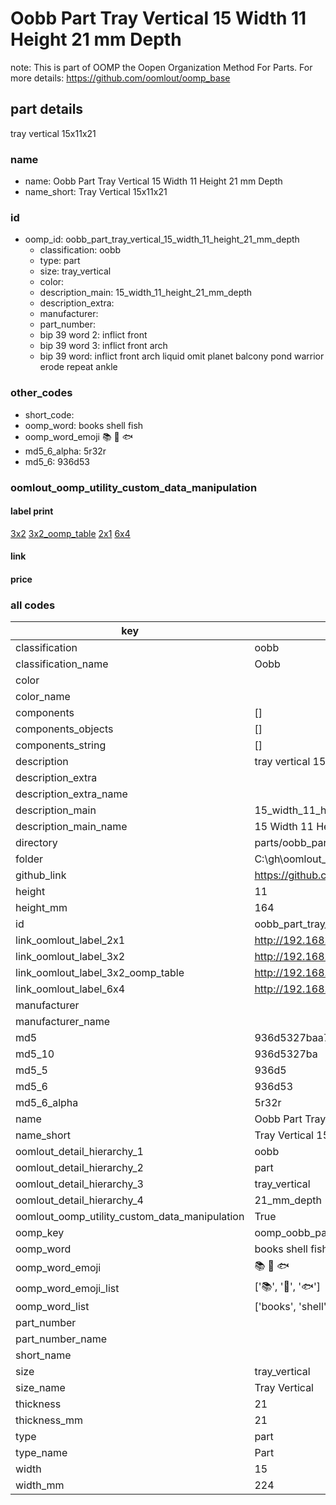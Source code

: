 # Oobb Part Tray Vertical 15 Width 11 Height 21 mm Depth  

note: This is part of OOMP the Oopen Organization Method For Parts. For more details: https://github.com/oomlout/oomp_base

##  part details
  



tray vertical 15x11x21



### name
* name: Oobb Part Tray Vertical 15 Width 11 Height 21 mm Depth
* name_short: Tray Vertical 15x11x21 
### id
* oomp_id: oobb_part_tray_vertical_15_width_11_height_21_mm_depth
  * classification: oobb
  * type: part
  * size: tray_vertical
  * color: 
  * description_main: 15_width_11_height_21_mm_depth
  * description_extra: 
  * manufacturer: 
  * part_number: 
  * bip 39 word 2: inflict front
  * bip 39 word 3: inflict front arch
  * bip 39 word: inflict front arch liquid omit planet balcony pond warrior erode repeat ankle

### other_codes
* short_code: 
* oomp_word: books shell fish
* oomp_word_emoji :books: :shell: :fish:
* md5_6_alpha: 5r32r
* md5_6: 936d53






### oomlout_oomp_utility_custom_data_manipulation
#### label print
[3x2](http://192.168.1.245:1112/?label=oomp%205r32r)
[3x2_oomp_table](http://192.168.1.108:1112/?label=oomp%205r32r)
[2x1](http://192.168.1.242:1112/?label=oomp%205r32r)
[6x4](http://192.168.1.55:1112/?label=oomp%205r32r)    

#### link

                              

#### price







### all codes 
| key | value |  
| --- | --- |  
| classification | oobb |  
| classification_name | Oobb |  
| color |  |  
| color_name |  |  
| components | [] |  
| components_objects | [] |  
| components_string | [] |  
| description | tray vertical 15x11x21 |  
| description_extra |  |  
| description_extra_name |  |  
| description_main | 15_width_11_height_21_mm_depth |  
| description_main_name | 15 Width 11 Height 21 mm Depth |  
| directory | parts/oobb_part_tray_vertical_15_width_11_height_21_mm_depth |  
| folder | C:\gh\oomlout_oobb_version_4_generated_parts\parts\oobb_part_tray_vertical_15_width_11_height_21_mm_depth |  
| github_link | https://github.com/oomlout/oomlout_oomp_part_src/tree/main/parts/oobb_part_tray_vertical_15_width_11_height_21_mm_depth |  
| height | 11 |  
| height_mm | 164 |  
| id | oobb_part_tray_vertical_15_width_11_height_21_mm_depth |  
| link_oomlout_label_2x1 | http://192.168.1.242:1112/?label=oomp%205r32r |  
| link_oomlout_label_3x2 | http://192.168.1.245:1112/?label=oomp%205r32r |  
| link_oomlout_label_3x2_oomp_table | http://192.168.1.108:1112/?label=oomp%205r32r |  
| link_oomlout_label_6x4 | http://192.168.1.55:1112/?label=oomp%205r32r |  
| manufacturer |  |  
| manufacturer_name |  |  
| md5 | 936d5327baa7c23a97cd38241617539b |  
| md5_10 | 936d5327ba |  
| md5_5 | 936d5 |  
| md5_6 | 936d53 |  
| md5_6_alpha | 5r32r |  
| name | Oobb Part Tray Vertical 15 Width 11 Height 21 mm Depth |  
| name_short | Tray Vertical 15x11x21  |  
| oomlout_detail_hierarchy_1 | oobb |  
| oomlout_detail_hierarchy_2 | part |  
| oomlout_detail_hierarchy_3 | tray_vertical |  
| oomlout_detail_hierarchy_4 | 21_mm_depth |  
| oomlout_oomp_utility_custom_data_manipulation | True |  
| oomp_key | oomp_oobb_part_tray_vertical_15_width_11_height_21_mm_depth |  
| oomp_word | books shell fish |  
| oomp_word_emoji | :books: :shell: :fish: |  
| oomp_word_emoji_list | [':books:', ':shell:', ':fish:'] |  
| oomp_word_list | ['books', 'shell', 'fish'] |  
| part_number |  |  
| part_number_name |  |  
| short_name |  |  
| size | tray_vertical |  
| size_name | Tray Vertical |  
| thickness | 21 |  
| thickness_mm | 21 |  
| type | part |  
| type_name | Part |  
| width | 15 |  
| width_mm | 224 |  
